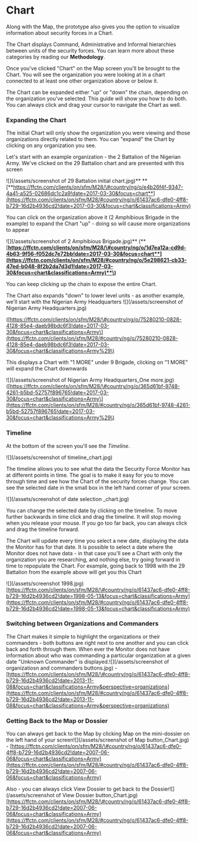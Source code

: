 # Chart

Along with the Map, the prototype also gives you the option to visualize information about security forces in a Chart.

The Chart displays Command, Administrative and Informal hierarchies between units of the security forces. You can learn more about these categories by reading our **Methodology**.

Once you've clicked "Chart" on the Map screen you'll be brought to the Chart. You will see the organization you were looking at in a chart connected to at least one other organization above or below it.

The Chart can be expanded either "up" or "down" the chain, depending on the organization you've selected. This guide will show you how to do both. You can always click and drag your cursor to navigate the Chart as well.

### 

### Expanding the Chart

The initial Chart will only show the organization you were viewing and those organizations directly related to them. You can "expand" the Chart by clicking on any organization you see.

Let's start with an example organization - the 2 Battalion of the Nigerian Army. We've clicked on the 29 Battalion chart and are presented with this screen

![](/assets/screenshot of 29 Battalion initial chart.jpg)** **[**https://ffctn.com/clients/on/sfm/M28/\#country/ng/o/e4b26f4f-9347-4a41-a525-02686dc1c2a9!date=2017-03-30&focus=chart**](https://ffctn.com/clients/on/sfm/M28/#country/ng/o/61437ac6-dfe0-4ff8-b729-16d2b4936cd2!date=2017-03-30&focus=chart&classifications=Army)

You can click on the organization above it \(2 Amphibious Brigade in the example\) to expand the Chart "up" - doing so will cause more organizations to appear

![](/assets/screenshot of 2 Amphibious Brigade.jpg)** \(**[**https://ffctn.com/clients/on/sfm/M28/\#country/ng/o/1d7ea12a-cd9d-4b63-9f56-f052dc7e72bb!date=2017-03-30&focus=chart**](https://ffctn.com/clients/on/sfm/M28/#country/ng/o/5e298621-cb33-47ed-b048-8f2b2da7d3d1!date=2017-03-30&focus=chart&classifications=Army)**\)**

You can keep clicking up the chain to expose the entire Chart.

The Chart also expands "down" to lower level units - as another example, we'll start with the Nigerian Army Headquarters ![](/assets/screenshot of Nigerian Army Headquarters.jpg)

\([https://ffctn.com/clients/on/sfm/M28/\#country/ng/o/75280210-0828-4128-85e4-daeb98bdc6f3!date=2017-03-30&focus=chart&classifications=Army\](https://ffctn.com/clients/on/sfm/M28/#country/ng/o/75280210-0828-4128-85e4-daeb98bdc6f3!date=2017-03-30&focus=chart&classifications=Army%29\)

This displays a Chart with "1 MORE" under 9 Brigade, clicking on "1 MORE" will expand the Chart downwards

![](/assets/screenshot of Nigerian Army Headquarters_One more.jpg) \([https://ffctn.com/clients/on/sfm/M28/\#country/ng/o/365d61bf-9748-4261-b5bd-52757f896765!date=2017-03-30&focus=chart&classifications=Army\](https://ffctn.com/clients/on/sfm/M28/#country/ng/o/365d61bf-9748-4261-b5bd-52757f896765!date=2017-03-30&focus=chart&classifications=Army%29\)

### 

### Timeline

At the bottom of the screen you'll see the _Timeline_.

![](/assets/screenshot of timeline_chart.jpg)

The timeline allows you to see what the data the Security Force Monitor has at different points in time. The goal is to make it easy for you to move through time and see how the Chart of the security forces change. You can see the selected date in the small box in the left hand corner of your screen.

![](/assets/screenshot of date selection _chart.jpg)

You can change the selected date by clicking on the timeline. To move further backwards in time click and drag the timeline. It will stop moving when you release your mouse. If you go too far back, you can always click and drag the timeline forward.

The Chart will update every time you select a new date, displaying the data the Monitor has for that date. It is possible to select a date where the Monitor does not have data - in that case you'll see a Chart with only the organization you are researching, and nothing else, try going forward in time to repopulate the Chart. For example, going back to 1998 with the 29 Battalion from the example above will get you this Chart

![](/assets/screenshot 1998.jpg) [https://ffctn.com/clients/on/sfm/M28/\#country/ng/o/61437ac6-dfe0-4ff8-b729-16d2b4936cd2!date=1998-05-13&focus=chart&classifications=Army](https://ffctn.com/clients/on/sfm/M28/#country/ng/o/61437ac6-dfe0-4ff8-b729-16d2b4936cd2!date=1998-05-13&focus=chart&classifications=Army)

### 

### Switching between Organizations and Commanders

The Chart makes it simple to highlight the organizations or their commanders - both buttons are right next to one another and you can click back and forth through them. When ever the Monitor does not have information about who was commanding a particular organization at a given date "Unknown Commander" is displayed.![](/assets/screenshot of organizatiosn and commanders buttons.jpg) - [https://ffctn.com/clients/on/sfm/M28/\#country/ng/o/61437ac6-dfe0-4ff8-b729-16d2b4936cd2!date=2013-11-08&focus=chart&classifications=Army&perspective=organizations](https://ffctn.com/clients/on/sfm/M28/#country/ng/o/61437ac6-dfe0-4ff8-b729-16d2b4936cd2!date=2013-11-08&focus=chart&classifications=Army&perspective=organizations)

### 

### Getting Back to the Map or Dossier

You can always get back to the Map by clicking Map on the mini-dossier on the left hand of your screen![](/assets/screenshot of Map button_Chart.jpg) - [https://ffctn.com/clients/on/sfm/M28/\#country/ng/o/61437ac6-dfe0-4ff8-b729-16d2b4936cd2!date=2007-06-06&focus=chart&classifications=Army](https://ffctn.com/clients/on/sfm/M28/#country/ng/o/61437ac6-dfe0-4ff8-b729-16d2b4936cd2!date=2007-06-06&focus=chart&classifications=Army)

Also - you can always click View Dossier to get back to the Dossier![](/assets/screenshot of View Dossier button_Chart.jpg) [https://ffctn.com/clients/on/sfm/M28/\#country/ng/o/61437ac6-dfe0-4ff8-b729-16d2b4936cd2!date=2007-06-06&focus=chart&classifications=Army](https://ffctn.com/clients/on/sfm/M28/#country/ng/o/61437ac6-dfe0-4ff8-b729-16d2b4936cd2!date=2007-06-06&focus=chart&classifications=Army)

